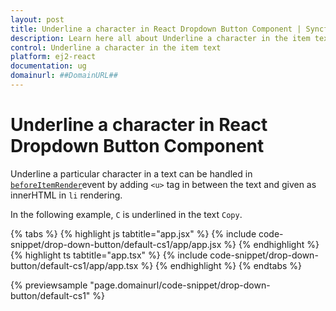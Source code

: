 ```yaml
---
layout: post
title: Underline a character in React Dropdown Button Component | Syncfusion
description: Learn here all about Underline a character in the item text in Syncfusion Essential React Dropdown Button component, its elements and more.
control: Underline a character in the item text 
platform: ej2-react
documentation: ug
domainurl: ##DomainURL##
---
```


# Underline a character in React Dropdown Button Component

Underline a particular character in a text can be handled in [`beforeItemRender`](https://ej2.syncfusion.com/react/documentation/api/drop-down-button/#beforeitemrender)event by adding `<u>` tag in between the text and given as innerHTML in `li` rendering.

In the following example, `C` is underlined in the text `Copy`.

{% tabs %}
{% highlight js tabtitle="app.jsx" %}
{% include code-snippet/drop-down-button/default-cs1/app/app.jsx %}
{% endhighlight %}
{% highlight ts tabtitle="app.tsx" %}
{% include code-snippet/drop-down-button/default-cs1/app/app.tsx %}
{% endhighlight %}
{% endtabs %}

 {% previewsample "page.domainurl/code-snippet/drop-down-button/default-cs1" %}